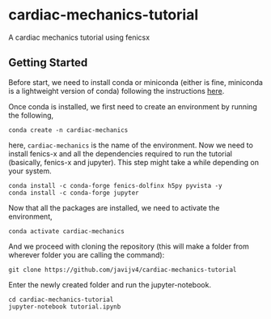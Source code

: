 # cardiac-mechanics-tutorial
A cardiac mechanics tutorial using fenicsx

## Getting Started
Before start, we need to install conda or miniconda (either is fine, miniconda is a lightweight version of conda) following the instructions [here](https://conda.io/projects/conda/en/latest/user-guide/install/index.html).

Once conda is installed, we first need to create an environment by running the following,
```
conda create -n cardiac-mechanics
```
here, `cardiac-mechanics` is the name of the environment. Now we need to install fenics-x and all the dependencies required to run the tutorial (basically, fenics-x and jupyter). This step might take a while depending on your system. 
```
conda install -c conda-forge fenics-dolfinx h5py pyvista -y
conda install -c conda-forge jupyter
```
Now that all the packages are installed, we need to activate the environment,
```
conda activate cardiac-mechanics
```
And we proceed with cloning the repository (this will make a folder from wherever folder you are calling the command):
```
git clone https://github.com/javijv4/cardiac-mechanics-tutorial
```
Enter the newly created folder and run the jupyter-notebook.
```
cd cardiac-mechanics-tutorial
jupyter-notebook tutorial.ipynb
```
